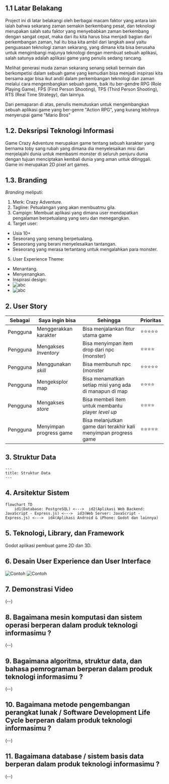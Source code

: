 ## 1.1 Latar Belakang

Project ini di latar belakangi oleh berbagai macam faktor yang antara lain ialah bahwa sekarang zaman semakin berkembang pesat, dan teknologi merupakan salah satu faktor yang menyebabkan zaman berkembang dengan sangat cepat, maka dari itu kita harus bisa menjadi bagian dari perkembangan zaman, hal itu bisa kita ambil dari langkah awal yaitu penguasaan teknologi zaman sekarang, yang dimana kita bisa berusaha untuk mengimbangi majunya teknologi dengan membuat sebuah aplikasi, salah satunya adalah aplikasi game yang penulis sedang rancang.

Melihat generasi muda zaman sekarang senang sekali bermain dan berkompetisi dalam sebuah game yang kemudian bisa menjadi inspirasi kita bersama agar bisa ikut andil dalam perkembangan teknologi dan zaman melalui cara mengembangkan sebuah game, baik itu ber-gendre RPG (Role Playing Game), FPS (First Person Shooting), TPS (Third Person Shooting), RTS (Real Time Strategy), dan lainnya.

Dari pemaparan di atas, penulis memutuskan untuk mengembangkan sebuah aplikasi game yang ber-genre "Action RPG", yang kurang lebihnya menyerupai game "Mario Bros"

## 1.2. Deksripsi Teknologi Informasi

Game Crazy Adventure merupakan game tentang sebuah karakter yang bernama toby sang rubah yang dimana dia menyelesaikan misi dan menjelajahi dunia untuk membasmi monster di seluruh penjuru dunia dengan tujuan menciptakan kembali dunia yang aman untuk ditinggali. Game ini merupakan 2D pixel art games.

## 1.3. Branding

*Branding* meliputi:
1. Merk: Crazy Adventure.
2. Tagline: Petualangan yang akan membuatmu gila.
3. Campign: Membuat aplikasi yang dimana user mendapatkan pengalaman berpetualang yang seru dan menegangkan.
4. Target user:
- Usia 10+
- Seseorang yang senang berpetualang.
- Seseorang yang berani menyelesaikan tantangan.
- Seseorang yang merasa tertantang untuk mengalahkan para monster.
5. User Experience Theme:
- Menantang.
- Menyenangkan.
- Inspirasi design:
- ![abc](https://img.itch.zone/aW1hZ2UvNzY2MzE2LzQ4Mjg2MDUucG5n/original/VNLNvM.png)
- ![abc](https://www.thegamecrater.com/wp-content/uploads/2020/12/Bright-Lancer-Screenshot-1-1.jpg)


## 2. User Story

Sebagai | Saya ingin bisa | Sehingga | Prioritas
---|---|---|---
Pengguna | Menggerakkan karakter | Bisa menjalankan fitur utama game | ⭐⭐⭐⭐⭐
Pengguna | Mengakses *Inventory* | Bisa menyimpan item drop dari npc (monster) | ⭐⭐⭐⭐
Pengguna | Menggunakan *skill* | Bisa membunuh npc (monster | ⭐⭐⭐⭐⭐
Pengguna | Mengeksplor map | Bisa menamatkan setiap misi yang ada di manapun di map | ⭐⭐⭐⭐
Pengguna | Mengakses  *store* | Bisa membeli item untuk membantu player *level up* | ⭐⭐⭐⭐
Pengguna | Menyimpan progress game | Bisa melanjutkan game dari terakhir kali menyimpan progress game | ⭐⭐⭐⭐⭐


## 3. Struktur Data
```mermaid
---
title: Struktur Data
---
```

## 4. Arsitektur Sistem
```mermaid
flowchart TD
    id1(Database: PostgreSQL) <--->  id2(Aplikasi Web Backend: JavaScript - Express.js) <--->  id3(Web Server: JavaScript - Express.js) <--->  id4(Aplikasi Android & iPhone: Godot dan lainnya)
```    

## 5. Teknologi, Library, dan Framework

Godot aplikasi pembuat game 2D dan 3D.

## 6. Desain User Experience dan User Interface

![Contoh](https://media.pocketgamer.com/artwork/na-jkjt/mage-gauntlet-iphone-1.jpg)
![Contoh](https://i.pinimg.com/originals/51/bf/c9/51bfc989e70dd48cf5af4a9bebbd9f41.gif)

## 7. Demonstrasi Video

(--)

## 8. Bagaimana mesin komputasi dan sistem operasi berperan dalam produk teknologi informasimu ?

(--)

## 9. Bagaimana algoritma, struktur data, dan bahasa pemrograman berperan dalam produk teknologi informasimu ?

(--)

## 10. Bagaimana metode pengembangan perangkat lunak / Software Development Life Cycle berperan dalam produk teknologi informasimu ?

(--)

## 11. Bagaimana database / sistem basis data berperan dalam produk teknologi informasimu ?

(--)
